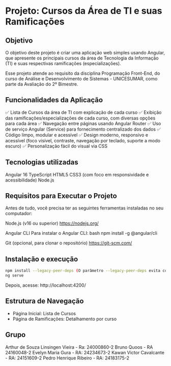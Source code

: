 # Projeto: Cursos da Área de TI e suas Ramificações

## Objetivo
O objetivo deste projeto é criar uma aplicação web simples usando Angular, que apresente os principais cursos da área de Tecnologia da Informação (TI) e suas respectivas ramificações (especializações).

Esse projeto atende ao requisito da disciplina Programação Front-End, do curso de Análise e Desenvolvimento de Sistemas - UNICESUMAR, como parte da Avaliação do 2º Bimestre.


## Funcionalidades da Aplicação
✅ Lista de Cursos da área de TI com explicação de cada curso
✅ Exibição das ramificações/especializações de cada curso, com diversas opções para cada área
✅ Navegação entre páginas usando Angular Router
✅ Uso de serviço Angular (Service) para fornecimento centralizado dos dados
✅ Código limpo, modular e acessível
✅ Design moderno, responsivo e acessível (foco visível, contraste, navegação por teclado, suporte a modo escuro)
✅ Personalização fácil do visual via CSS


## Tecnologias utilizadas
Angular 16
TypeScript
HTML5
CSS3 (com foco em responsividade e acessibilidade)
Node.js

## Requisitos para Executar o Projeto
Antes de tudo, você precisa ter as seguintes ferramentas instaladas no seu computador:

Node.js (v16 ou superior)
https://nodejs.org/

Angular CLI
Para instalar o Angular CLI:
bash
npm install -g @angular/cli


Git (opcional, para clonar o repositório)
https://git-scm.com/


## Instalação e execução

```bash
npm install --legacy-peer-deps (O parâmetro --legacy-peer-deps evita conflitos entre versões de pacotes.)
ng serve
```

Depois, acesse: http://localhost:4200/

## Estrutura de Navegação

- Página Inicial: Lista de Cursos
- Página de Ramificações: Detalhamento por curso

## Grupo
Arthur de Souza Linsingen Vieira - Ra: 24000860-2 
Bruno Quoos - RA 24160048-2 
Evelyn Maria Gura - RA: 24234673-2 
Kawan Victor Cavalcante - RA: 24151609-2 
Pedro Henrique Ribeiro - RA: 24183175-2
